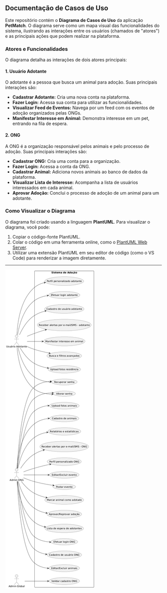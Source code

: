 ## Documentação de Casos de Uso

Este repositório contém o **Diagrama de Casos de Uso** da aplicação **PetMatch**. O diagrama serve como um mapa visual das funcionalidades do sistema, ilustrando as interações entre os usuários (chamados de "atores") e as principais ações que podem realizar na plataforma.

### Atores e Funcionalidades

O diagrama detalha as interações de dois atores principais:

#### **1\. Usuário Adotante**

O adotante é a pessoa que busca um animal para adoção. Suas principais interações são:

*   **Cadastrar Adotante:** Cria uma nova conta na plataforma.
*   **Fazer Login:** Acessa sua conta para utilizar as funcionalidades.
*   **Visualizar Feed de Eventos:** Navega por um feed com os eventos de adoção organizados pelas ONGs.
*   **Manifestar Interesse em Animal:** Demonstra interesse em um pet, entrando na fila de espera.

#### **2\. ONG**

A ONG é a organização responsável pelos animais e pelo processo de adoção. Suas principais interações são:

*   **Cadastrar ONG:** Cria uma conta para a organização.
*   **Fazer Login:** Acessa a conta da ONG.
*   **Cadastrar Animal:** Adiciona novos animais ao banco de dados da plataforma.
*   **Visualizar Lista de Interesse:** Acompanha a lista de usuários interessados em cada animal.
*   **Aprovar Adoção:** Conclui o processo de adoção de um animal para um adotante.

### Como Visualizar o Diagrama

O diagrama foi criado usando a linguagem **PlantUML**. Para visualizar o diagrama, você pode:

1.  Copiar o código-fonte PlantUML.
2.  Colar o código em uma ferramenta online, como o [PlantUML Web Server](https://www.google.com/search?q=https://www.plantuml.com/plantuml/uml/).
3.  Utilizar uma extensão PlantUML em seu editor de código (como o VS Code) para renderizar a imagem diretamente.

---

![Diagrama de Casos de Uso do Sistema PetMatch](diagra-caso-de-uso-v2.png)
